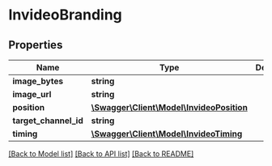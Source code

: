 # InvideoBranding

## Properties
Name | Type | Description | Notes
------------ | ------------- | ------------- | -------------
**image_bytes** | **string** |  | [optional] 
**image_url** | **string** |  | [optional] 
**position** | [**\Swagger\Client\Model\InvideoPosition**](InvideoPosition.md) |  | [optional] 
**target_channel_id** | **string** |  | [optional] 
**timing** | [**\Swagger\Client\Model\InvideoTiming**](InvideoTiming.md) |  | [optional] 

[[Back to Model list]](../README.md#documentation-for-models) [[Back to API list]](../README.md#documentation-for-api-endpoints) [[Back to README]](../README.md)


